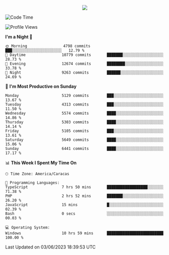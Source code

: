 <p align="center">
  <a href="http://www.github.com/thevacs">
    <img src="https://github-readme-streak-stats.herokuapp.com/?user=thevacs&stroke=ffffff&background=1c1917&ring=0891b2&fire=0891b2&currStreakNum=ffffff&currStreakLabel=0891b2&sideNums=ffffff&sideLabels=ffffff&dates=ffffff&hide_border=true" />
  </a>
</p>

<!--START_SECTION:waka-->
![Code Time](http://img.shields.io/badge/Code%20Time-1%2C409%20hrs%2049%20mins-blue)

![Profile Views](http://img.shields.io/badge/Profile%20Views-7-blue)

**I'm a Night 🦉** 

```text
🌞 Morning                4798 commits        ███░░░░░░░░░░░░░░░░░░░░░░   12.79 % 
🌆 Daytime                10779 commits       ███████░░░░░░░░░░░░░░░░░░   28.73 % 
🌃 Evening                12674 commits       ████████░░░░░░░░░░░░░░░░░   33.78 % 
🌙 Night                  9263 commits        ██████░░░░░░░░░░░░░░░░░░░   24.69 % 
```
📅 **I'm Most Productive on Sunday** 

```text
Monday                   5129 commits        ███░░░░░░░░░░░░░░░░░░░░░░   13.67 % 
Tuesday                  4313 commits        ███░░░░░░░░░░░░░░░░░░░░░░   11.50 % 
Wednesday                5574 commits        ████░░░░░░░░░░░░░░░░░░░░░   14.86 % 
Thursday                 5303 commits        ████░░░░░░░░░░░░░░░░░░░░░   14.14 % 
Friday                   5105 commits        ███░░░░░░░░░░░░░░░░░░░░░░   13.61 % 
Saturday                 5649 commits        ████░░░░░░░░░░░░░░░░░░░░░   15.06 % 
Sunday                   6441 commits        ████░░░░░░░░░░░░░░░░░░░░░   17.17 % 
```


📊 **This Week I Spent My Time On** 

```text
🕑︎ Time Zone: America/Caracas

💬 Programming Languages: 
TypeScript               7 hrs 50 mins       ██████████████████░░░░░░░   71.38 % 
PHP                      2 hrs 52 mins       ███████░░░░░░░░░░░░░░░░░░   26.20 % 
JavaScript               15 mins             █░░░░░░░░░░░░░░░░░░░░░░░░   02.39 % 
Bash                     0 secs              ░░░░░░░░░░░░░░░░░░░░░░░░░   00.03 % 

💻 Operating System: 
Windows                  10 hrs 59 mins      █████████████████████████   100.00 % 
```


 Last Updated on 03/06/2023 18:39:53 UTC
<!--END_SECTION:waka-->
